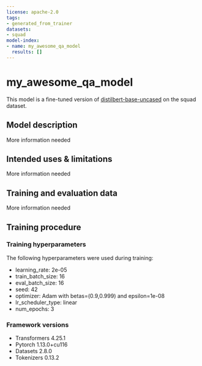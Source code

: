 ```yaml
---
license: apache-2.0
tags:
- generated_from_trainer
datasets:
- squad
model-index:
- name: my_awesome_qa_model
  results: []
---
```


<!-- This model card has been generated automatically according to the information the Trainer had access to. You
should probably proofread and complete it, then remove this comment. -->

# my_awesome_qa_model

This model is a fine-tuned version of [distilbert-base-uncased](https://huggingface.co/distilbert-base-uncased) on the squad dataset.

## Model description

More information needed

## Intended uses & limitations

More information needed

## Training and evaluation data

More information needed

## Training procedure

### Training hyperparameters

The following hyperparameters were used during training:
- learning_rate: 2e-05
- train_batch_size: 16
- eval_batch_size: 16
- seed: 42
- optimizer: Adam with betas=(0.9,0.999) and epsilon=1e-08
- lr_scheduler_type: linear
- num_epochs: 3

### Framework versions

- Transformers 4.25.1
- Pytorch 1.13.0+cu116
- Datasets 2.8.0
- Tokenizers 0.13.2
